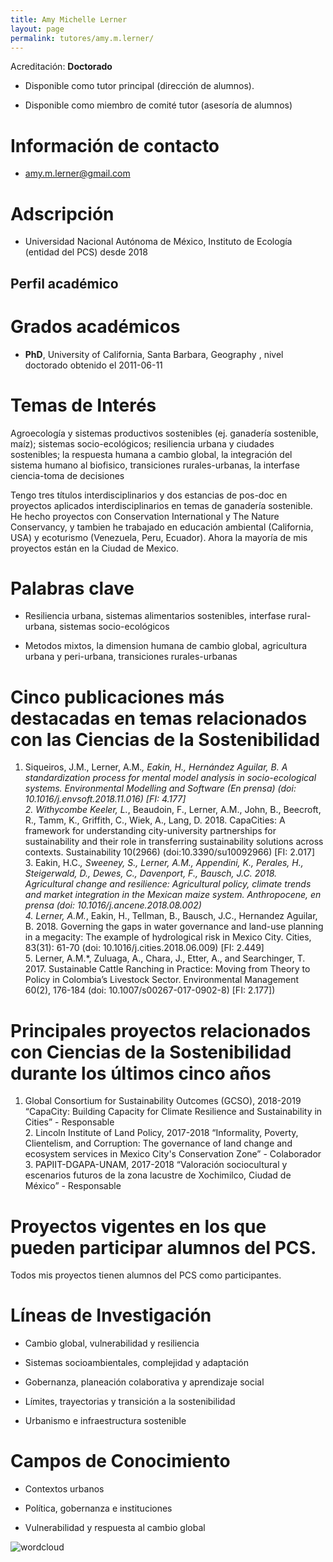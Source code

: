 ```yaml
---
title: Amy Michelle Lerner
layout: page
permalink: tutores/amy.m.lerner/
---
```


Acreditación: **Doctorado**


 - Disponible como tutor principal (dirección de alumnos).


 - Disponible como miembro de comité tutor (asesoría de alumnos)





# Información de contacto

 - <amy.m.lerner@gmail.com>





# Adscripción


 - Universidad Nacional Autónoma de México, Instituto de Ecología (entidad del PCS)     desde 2018
 





## Perfil académico


# Grados académicos


 - **PhD**, University of California, Santa Barbara, Geography , nivel doctorado obtenido el 2011-06-11




# Temas de Interés

Agroecología y sistemas productivos sostenibles (ej. ganadería sostenible, maíz); sistemas socio-ecológicos; resiliencia urbana y ciudades sostenibles; la respuesta humana a cambio global, la integración del sistema humano al biofisico, transiciones rurales-urbanas, la interfase ciencia-toma de decisiones

Tengo tres títulos interdisciplinarios y dos estancias de pos-doc en proyectos aplicados interdisciplinarios en temas de ganadería sostenible. He hecho proyectos con Conservation International y The Nature Conservancy, y tambien he trabajado en educación ambiental (California, USA) y ecoturismo (Venezuela, Peru, Ecuador). Ahora la mayoría de mis proyectos están en la Ciudad de Mexico.



# Palabras clave


 - Resiliencia urbana, sistemas alimentarios sostenibles, interfase rural-urbana, sistemas socio-ecológicos

 - Metodos mixtos, la dimension humana de cambio global, agricultura urbana y peri-urbana, transiciones rurales-urbanas




# Cinco publicaciones más destacadas en temas relacionados con las Ciencias de la Sostenibilidad

1.	Siqueiros, J.M., Lerner, A.M.*, Eakin, H., Hernández Aguilar, B. A standardization process for mental model analysis in socio-ecological systems. Environmental Modelling and Software (En prensa) (doi: 10.1016/j.envsoft.2018.11.016) [FI: 4.177]<br />2.	Withycombe Keeler, L.*, Beaudoin, F., Lerner, A.M., John, B., Beecroft, R., Tamm, K., Griffith, C., Wiek, A., Lang, D. 2018. CapaCities: A framework for understanding city-university partnerships for sustainability and their role in transferring sustainability solutions across contexts. Sustainability 10(2966) (doi:10.3390/su10092966) [FI: 2.017]<br />3.	Eakin, H.C.*, Sweeney, S., Lerner, A.M., Appendini, K., Perales, H., Steigerwald, D., Dewes, C., Davenport, F., Bausch, J.C. 2018. Agricultural change and resilience: Agricultural policy, climate trends and market integration in the Mexican maize system. Anthropocene, en prensa (doi: 10.1016/j.ancene.2018.08.002) <br />4.	Lerner, A.M.*, Eakin, H., Tellman, B., Bausch, J.C., Hernandez Aguilar, B. 2018. Governing the gaps in water governance and land-use planning in a megacity: The example of hydrological risk in Mexico City. Cities, 83(31): 61-70 (doi: 10.1016/j.cities.2018.06.009) [FI: 2.449]<br />5.	Lerner, A.M.*, Zuluaga, A., Chara, J., Etter, A., and Searchinger, T. 2017. Sustainable Cattle Ranching in Practice: Moving from Theory to Policy in Colombia’s Livestock Sector. Environmental Management 60(2), 176-184 (doi: 10.1007/s00267-017-0902-8) [FI: 2.177])




# Principales proyectos relacionados con Ciencias de la Sostenibilidad durante los últimos cinco años

1.	Global Consortium for Sustainability Outcomes (GCSO), 2018-2019 “CapaCity: Building Capacity for Climate Resilience and Sustainability in Cities” - Responsable<br />2.	Lincoln Institute of Land Policy, 2017-2018 “Informality, Poverty, Clientelism, and Corruption: The governance of land change and ecosystem services in Mexico City&#39;s Conservation Zone” - Colaborador<br />3.	PAPIIT-DGAPA-UNAM, 2017-2018 “Valoración sociocultural y escenarios futuros de la zona lacustre de Xochimilco, Ciudad de México” - Responsable




# Proyectos vigentes en los que pueden participar alumnos del PCS.

Todos mis proyectos tienen alumnos del PCS como participantes.




# Líneas de Investigación


 - Cambio global, vulnerabilidad y resiliencia

 - Sistemas socioambientales, complejidad y adaptación

 - Gobernanza, planeación colaborativa y aprendizaje social

 - Límites, trayectorias y transición a la sostenibilidad

 - Urbanismo e infraestructura sostenible





# Campos de Conocimiento

 - Contextos urbanos

 - Política, gobernanza e instituciones

 - Vulnerabilidad y respuesta al cambio global



![wordcloud](https://sostenibilidad.posgrado.unam.mx/media/perfil-academico/23/wordcloud.png)
